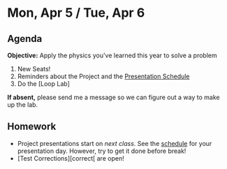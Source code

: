 Mon, Apr 5 / Tue, Apr 6
==================  
  
Agenda  
---------  
**Objective:** Apply the physics you've learned this year to solve  a problem

1. New Seats!
2. Reminders about the Project and the [Presentation Schedule][sched]
3. Do the [Loop Lab]

**If absent,** please send me a message so we can figure out a way to make up the lab.

<!--
**If absent**: Please join us on Zoom

> [Link](https://us02web.zoom.us/j/89652361206?pwd=L3ZYQzBGNitFK0J6K1M4Nk1iM1dYQT09)  
> Time: 8:00am Fri, 1:25pm Fri, 8:00am Mon
> Meeting ID: 896 5236 1206  
> Passcode: J5ePse 
-->

Homework   
-------------  
- Project presentations start on *next class*.  See the [schedule][sched] for your presentation day.	However, try to get it done before break!
- [Test Corrections][correct[ are open!

[sched]: https://avoncsc-my.sharepoint.com/:x:/g/personal/zjrohrbach_avon-schools_org/EVMXHFfIjQJDml8sDSyMeYsBLcV4ZCg-pDrGaicpsu_iBQ?e=RfXTgy
[correct]: https://avon.schoology.com/assignment/4835376289/
[lab]: https://avon.schoology.com/assignment/4836012940/info
<!--stackedit_data:
eyJoaXN0b3J5IjpbLTE4MzkwNTUyMzAsLTEwMDE2OTUzMDQsMT
E5MzY4NjAyNiwtMTc5ODEwMTY2LC0xNDU4Njg5NTYyLC05MTc5
Mjg0MjIsLTEyNDI1MjY2MTMsLTU1NDI4MTM5NCwxOTU5MzYzMz
YxLDI4MzM0NDk4NiwtMTY2MzY5MDA1MiwxNzcwMDQ1NDMyLDY5
NjkwMzkwOSwxNTU4MjE2MjUwLC0xNzkwMTYyNDM1LDQ5MTYxMz
kwMiwzODAxMjQ4ODksLTM0MDcwNjI3NywtMTYxNjA0NTI3NSw4
NzgzMzg2MDZdfQ==
-->